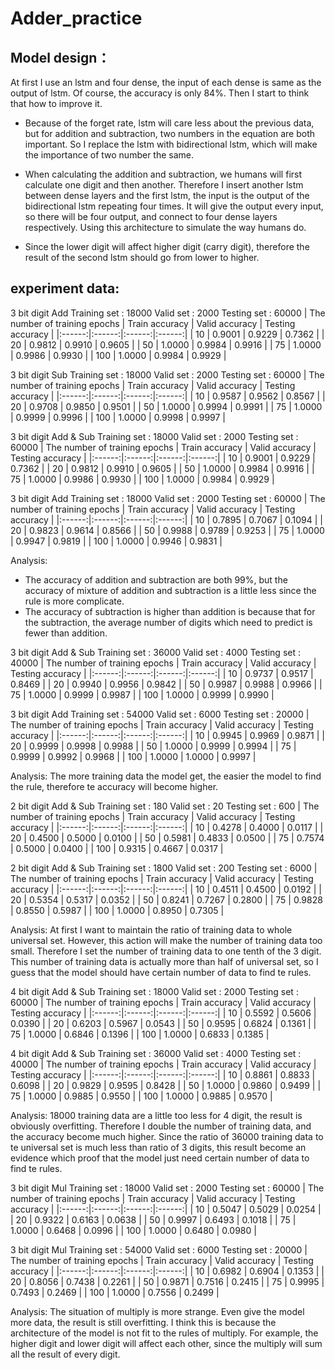 # Adder_practice

Model design：
--------------
At first I use an lstm and four dense, the input of each dense is same as the output of lstm. Of course, the accuracy is only 84%.
Then I start to think that how to improve it.

* Because of the forget rate, lstm will care less about the previous data, but for addition and subtraction, two numbers in the equation are both important. So I replace the lstm with bidirectional lstm, which will make the importance of two number the same.

* When calculating the addition and subtraction, we humans will first calculate one digit and then another. Therefore I insert another lstm between dense layers and the first lstm, the input is the output of the bidirectional lstm repeating four times. It will give the output every input, so there will be four output, and connect to four dense layers respectively. Using this architecture to simulate the way humans do.

* Since the lower digit will affect higher digit (carry digit), therefore the result of the second lstm should go from lower to higher.

experiment data:
-----------------
3 bit digit
Add
Training set : 18000
Valid set : 2000
Testing set : 60000
| The number of training epochs | Train accuracy | Valid accuracy | Testing accuracy |
|:------:|:------:|:------:|:------:|
| 10 | 0.9001 | 0.9229 | 0.7362 |
| 20 | 0.9812 | 0.9910 | 0.9605 |
| 50 | 1.0000 | 0.9984 | 0.9916 |
| 75 | 1.0000 | 0.9986 | 0.9930 |
| 100 | 1.0000 | 0.9984 | 0.9929 |


3 bit digit
Sub
Training set : 18000
Valid set : 2000
Testing set : 60000
| The number of training epochs | Train accuracy | Valid accuracy | Testing accuracy |
|:------:|:------:|:------:|:------:|
| 10 | 0.9587 | 0.9562 | 0.8567 |
| 20 | 0.9708 | 0.9850 | 0.9501 |
| 50 | 1.0000 | 0.9994 | 0.9991 |
| 75 | 1.0000 | 0.9999 | 0.9996 |
| 100 | 1.0000 | 0.9998 | 0.9997 |


3 bit digit
Add & Sub
Training set : 18000
Valid set : 2000
Testing set : 60000
| The number of training epochs | Train accuracy | Valid accuracy | Testing accuracy |
|:------:|:------:|:------:|:------:|
| 10 | 0.9001 | 0.9229 | 0.7362 |
| 20 | 0.9812 | 0.9910 | 0.9605 |
| 50 | 1.0000 | 0.9984 | 0.9916 |
| 75 | 1.0000 | 0.9986 | 0.9930 |
| 100 | 1.0000 | 0.9984 | 0.9929 |

3 bit digit
Add
Training set : 18000
Valid set : 2000
Testing set : 60000
| The number of training epochs | Train accuracy | Valid accuracy | Testing accuracy |
|:------:|:------:|:------:|:------:|
| 10 | 0.7895 | 0.7067 | 0.1094 |
| 20 | 0.9823 | 0.9614 | 0.8566 |
| 50 | 0.9988 | 0.9789 | 0.9253 |
| 75 | 1.0000 | 0.9947 | 0.9819 |
| 100 | 1.0000 | 0.9946 | 0.9831 |

Analysis:
* The accuracy of addition and subtraction are both 99%, but the accuracy of mixture of addition and subtraction is a little less since the rule is more complicate.
* The accuracy of subtraction is higher than addition is because that for the subtraction, the average number of digits which need to predict is fewer than addition.



3 bit digit
Add & Sub
Training set : 36000
Valid set : 4000
Testing set : 40000
| The number of training epochs | Train accuracy | Valid accuracy | Testing accuracy |
|:------:|:------:|:------:|:------:|
| 10 | 0.9737 | 0.9517 | 0.8469 |
| 20 | 0.9940 | 0.9956 | 0.9842 |
| 50 | 0.9987 | 0.9988 | 0.9966 |
| 75 | 1.0000 | 0.9999 | 0.9987 |
| 100 | 1.0000 | 0.9999 | 0.9990 |

3 bit digit
Add
Training set : 54000
Valid set : 6000
Testing set : 20000
| The number of training epochs | Train accuracy | Valid accuracy | Testing accuracy |
|:------:|:------:|:------:|:------:|
| 10 | 0.9945 | 0.9969 | 0.9871 |
| 20 | 0.9999 | 0.9998 | 0.9988 |
| 50 | 1.0000 | 0.9999 | 0.9994 |
| 75 | 0.9999 | 0.9992 | 0.9968 |
| 100 | 1.0000 | 1.0000 | 0.9997 |

Analysis:
The more training data the model get, the easier the model to find the rule, therefore te accuracy will become higher.



2 bit digit
Add & Sub
Training set : 180
Valid set : 20
Testing set : 600
| The number of training epochs | Train accuracy | Valid accuracy | Testing accuracy |
|:------:|:------:|:------:|:------:|
| 10 | 0.4278 | 0.4000 | 0.0117 |
| 20 | 0.4500 | 0.5000 | 0.0100 |
| 50 | 0.5981 | 0.4833 | 0.0500 |
| 75 | 0.7574 | 0.5000 | 0.0400 |
| 100 | 0.9315 | 0.4667 | 0.0317 |

2 bit digit
Add & Sub
Training set : 1800
Valid set : 200
Testing set : 6000
| The number of training epochs | Train accuracy | Valid accuracy | Testing accuracy |
|:------:|:------:|:------:|:------:|
| 10 | 0.4511 | 0.4500 | 0.0192 |
| 20 | 0.5354 | 0.5317 | 0.0352 |
| 50 | 0.8241 | 0.7267 | 0.2800 |
| 75 | 0.9828 | 0.8550 | 0.5987 |
| 100 | 1.0000 | 0.8950 | 0.7305 |

Analysis:
At first I want to maintain the ratio of training data to whole universal set. However, this action will make the number of training data too small.
Therefore I set the number of training data to one tenth of the 3 digit.
This number of training data is actually more than half of universal set, so I guess that the model should have certain number of data to find te rules. 



4 bit digit
Add & Sub
Training set : 18000
Valid set : 2000
Testing set : 60000
| The number of training epochs | Train accuracy | Valid accuracy | Testing accuracy |
|:------:|:------:|:------:|:------:|
| 10 | 0.5592 | 0.5606 | 0.0390 |
| 20 | 0.6203 | 0.5967 | 0.0543 |
| 50 | 0.9595 | 0.6824 | 0.1361 |
| 75 | 1.0000 | 0.6846 | 0.1396 |
| 100 | 1.0000 | 0.6833 | 0.1385 |


4 bit digit
Add & Sub
Training set : 36000
Valid set : 4000
Testing set : 40000
| The number of training epochs | Train accuracy | Valid accuracy | Testing accuracy |
|:------:|:------:|:------:|:------:|
| 10 | 0.8861 | 0.8833 | 0.6098 |
| 20 | 0.9829 | 0.9595 | 0.8428 |
| 50 | 1.0000 | 0.9860 | 0.9499 |
| 75 | 1.0000 | 0.9885 | 0.9550 |
| 100 | 1.0000 | 0.9885 | 0.9570 |

Analysis:
18000 training data are a little too less for 4 digit, the result is obviously overfitting. Therefore I double the number of training data, and the accuracy become much higher.
Since the ratio of 36000 training data to te universal set is much less than ratio of 3 digits, this result become an evidence which proof that the model just need certain number of data to find te rules.



3 bit digit
Mul
Training set : 18000
Valid set : 2000
Testing set : 60000
| The number of training epochs | Train accuracy | Valid accuracy | Testing accuracy |
|:------:|:------:|:------:|:------:|
| 10 | 0.5047 | 0.5029 | 0.0254 |
| 20 | 0.9322 | 0.6163 | 0.0638 |
| 50 | 0.9997 | 0.6493 | 0.1018 |
| 75 | 1.0000 | 0.6468 | 0.0996 |
| 100 | 1.0000 | 0.6480 | 0.0980 |


3 bit digit
Mul
Training set : 54000
Valid set : 6000
Testing set : 20000
| The number of training epochs | Train accuracy | Valid accuracy | Testing accuracy |
|:------:|:------:|:------:|:------:|
| 10 | 0.6982 | 0.6904 | 0.1353 |
| 20 | 0.8056 | 0.7438 | 0.2261 |
| 50 | 0.9871 | 0.7516 | 0.2415 |
| 75 | 0.9995 | 0.7493 | 0.2469 |
| 100 | 1.0000 | 0.7556 | 0.2499 |

Analysis:
The situation of multiply is more strange. Even give the model more data, the result is still overfitting.
I think this is because the architecture of the model is not fit to the rules of multiply. For example, the higher digit and lower digit will affect each other, since the multiply will sum all the result of every digit.

